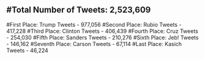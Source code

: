 #Total Number of Tweets: 2,523,609 
---
#First Place: Trump Tweets - 977,056
#Second Place: Rubio Tweets - 417,228
#Third Place: Clinton Tweets - 406,439
#Fourth Place: Cruz Tweets - 254,030
#Fifth Place: Sanders Tweets - 210,276
#Sixth Place: Jeb! Tweets - 146,162
#Seventh Place: Carson Tweets - 67,114
#Last Place: Kasich Tweets - 46,224
